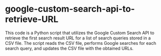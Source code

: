 # google-custom-search-api-to-retrieve-URL
This code is a Python script that utilizes the Google Custom Search API to retrieve the first search result URL for a list of search queries stored in a CSV file. The script reads the CSV file, performs Google searches for each search query, and updates the CSV file with the obtained URLs.
